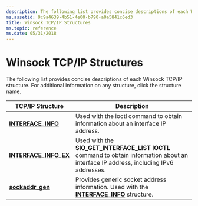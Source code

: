 ```yaml
---
description: The following list provides concise descriptions of each Winsock TCP/IP structure. For additional information on any structure, click the structure name.
ms.assetid: 9c9a4639-4b51-4e00-b790-a0a5841c6ed3
title: Winsock TCP/IP Structures
ms.topic: reference
ms.date: 05/31/2018
---
```


# Winsock TCP/IP Structures

The following list provides concise descriptions of each Winsock TCP/IP structure. For additional information on any structure, click the structure name.



| TCP/IP Structure                                 | Description                                                                                                                              |
|--------------------------------------------------|------------------------------------------------------------------------------------------------------------------------------------------|
| [**INTERFACE\_INFO**](/windows/desktop/api/Ws2ipdef/ns-ws2ipdef-interface_info)      | Used with the ioctl command to obtain information about an interface IP address.                                                         |
| [**INTERFACE\_INFO\_EX**](/windows/desktop/api/Ws2ipdef/ns-ws2ipdef-interface_info_ex) | Used with the **SIO\_GET\_INTERFACE\_LIST IOCTL** command to obtain information about an interface IP address, including IPv6 addresses. |
| [**sockaddr\_gen**](/windows/desktop/api/Ws2ipdef/ns-ws2ipdef-sockaddr_gen)            | Provides generic socket address information. Used with the [**INTERFACE\_INFO**](/windows/desktop/api/Ws2ipdef/ns-ws2ipdef-interface_info) structure.                        |



 

 

 



